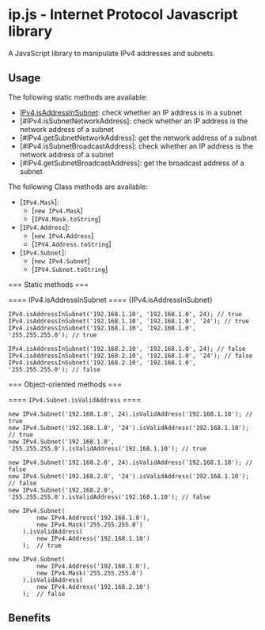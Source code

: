 ip.js - Internet Protocol Javascript library
============================================


A JavaScript library to manipulate IPv4 addresses and subnets.


Usage
-----

The following static methods are available:

   * [IPv4.isAddressInSubnet](#IPv4.isAddressInSubnet): check whether an IP address is in a subnet
   * [#IPv4.isSubnetNetworkAddress]: check whether an IP address is the network address of a subnet
   * [#IPv4.getSubnetNetworkAddress]: get the network address of a subnet
   * [#IPv4.isSubnetBroadcastAddress]: check whether an IP address is the network address of a subnet
   * [#IPv4.getSubnetBroadcastAddress]: get the broadcast address of a subnet


The following Class methods are available:

   * [`IPv4.Mask`]:
       * [`new IPv4.Mask`]
       * [`IPV4.Mask.toString`]
   * [`IPv4.Address`]:
       * [`new IPv4.Address`]
       * [`IPV4.Address.toString`]
   * [`IPv4.Subnet`]:
       * [`new IPv4.Subnet`]
       * [`IPV4.Subnet.toString`]


=== Static methods ===

==== IPv4.isAddressInSubnet ====                        {IPv4.isAddressInSubnet}

```
IPv4.isAddressInSubnet('192.168.1.10', '192.168.1.0', 24); // true
IPv4.isAddressInSubnet('192.168.1.10', '192.168.1.0', '24'); // true
IPv4.isAddressInSubnet('192.168.1.10', '192.168.1.0', '255.255.255.0'); // true
```
```
IPv4.isAddressInSubnet('192.168.2.10', '192.168.1.0', 24); // false
IPv4.isAddressInSubnet('192.168.2.10', '192.168.1.0', '24'); // false
IPv4.isAddressInSubnet('192.168.2.10', '192.168.1.0', '255.255.255.0'); // false
```



=== Object-oriented methods ===


==== `IPv4.Subnet.isValidAddress` ====

```
new IPv4.Subnet('192.168.1.0', 24).isValidAddress('192.168.1.10'); // true
new IPv4.Subnet('192.168.1.0', '24').isValidAddress('192.168.1.10'); // true
new IPv4.Subnet('192.168.1.0', '255.255.255.0').isValidAddress('192.168.1.10'); // true
```
```
new IPv4.Subnet('192.168.2.0', 24).isValidAddress('192.168.1.10'); // false
new IPv4.Subnet('192.168.2.0', '24').isValidAddress('192.168.1.10'); // false
new IPv4.Subnet('192.168.2.0', '255.255.255.0').isValidAddress('192.168.1.10'); // false
```
```
new IPv4.Subnet(
		new IPv4.Address('192.168.1.0'),
		new IPv4.Mask('255.255.255.0')
	).isValidAddress(
		new IPv4.Address('192.168.1.10')
	);  // true
```
```
new IPv4.Subnet(
		new IPv4.Address('192.168.1.0'),
		new IPv4.Mask('255.255.255.0')
	).isValidAddress(
		new IPv4.Address('192.168.2.10')
	);  // false
```

Benefits
--------


